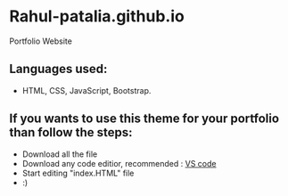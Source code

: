 # Rahul-patalia.github.io
Portfolio Website

## Languages used:
- HTML, CSS, JavaScript, Bootstrap.

## If you wants to use this theme for your portfolio than follow the steps:

- Download all the file
- Download any code editior, recommended : [VS code](https://code.visualstudio.com/download)
- Start editing "index.HTML" file
- :)
